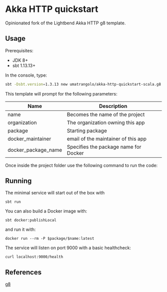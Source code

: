 # Akka HTTP quickstart 

Opinionated fork of the Lightbend Akka HTTP g8 template.

## Usage 

Prerequisites:
- JDK 8+
- sbt 1.13.13+ 

In the console, type:

```sh
sbt -Dsbt.version=1.3.13 new umatrangolo/akka-http-quickstart-scala.g8
```

This template will prompt for the following parameters:

| Name | Description |
|------|-------------|
|name  | Becomes the name of the project |
|organization | The organization owning this app |
|package | Starting package |
|docker_maintainer| email of the maintainer of this app |
|docker_package_name| Specifies the package name for Docker | 

Once inside the project folder use the following command to run the code:

## Running

The minimal service will start out of the box with

```
sbt run
```

You can also build a Docker image with:

```
sbt docker:publishLocal
```

and run it with:


```
docker run --rm -P $package/$name:latest 
```

The service will listen on port 9000 with a basic healthcheck:

```
curl localhost:9000/health
```

## References

[g8](http://www.foundweekends.org/giter8/)
